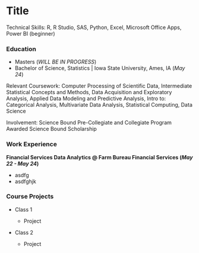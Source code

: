 # Title

Technical Skills: R, R Studio, SAS, Python, Excel, Microsoft Office Apps, Power BI (beginner)

### Education
- Masters (_WILL BE IN PROGRESS_)
- Bachelor of Science, Statistics | Iowa State University, Ames, IA (_May 24_)

Relevant Coursework: Computer Processing of Scientific Data, Intermediate Statistical Concepts and Methods, Data Acquisition and Exploratory Analysis, Applied Data Modeling and Predictive Analysis, Intro to: Categorical Analysis, Multivariate Data Analysis, Statistical Computing, Data Science

Involvement: Science Bound Pre-Collegiate and Collegiate Program
              Awarded Science Bound Scholarship

### Work Experience
**Financial Services Data Analytics @ Farm Bureau Financial Services  (_May 22 - May 24_)**
- asdfg
- asdfghjk

### Course Projects
- Class 1
  - Project
 
- Class 2
  - Project
